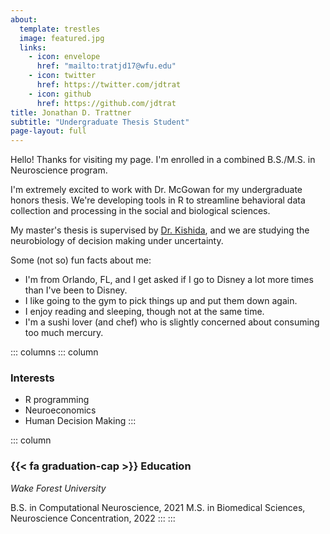 ```yaml
---
about:
  template: trestles
  image: featured.jpg
  links:
    - icon: envelope
      href: "mailto:tratjd17@wfu.edu"
    - icon: twitter
      href: https://twitter.com/jdtrat
    - icon: github
      href: https://github.com/jdtrat
title: Jonathan D. Trattner
subtitle: "Undergraduate Thesis Student"
page-layout: full
---
```


Hello! Thanks for visiting my page. I'm enrolled in a combined B.S./M.S. in Neuroscience program.

I'm extremely excited to work with Dr. McGowan for my undergraduate honors thesis. We're developing tools in R to streamline behavioral data collection and processing in the social and biological sciences.

My master's thesis is supervised by [Dr. Kishida](https://school.wakehealth.edu/Faculty/K/Ken-T-Kishida), and we are studying the neurobiology of decision making under uncertainty.

Some (not so) fun facts about me:

-   I'm from Orlando, FL, and I get asked if I go to Disney a lot more times than I've been to Disney.
-   I like going to the gym to pick things up and put them down again.
-   I enjoy reading and sleeping, though not at the same time.
-   I'm a sushi lover (and chef) who is slightly concerned about consuming too much mercury.

::: columns
::: column
### Interests

- R programming
- Neuroeconomics
- Human Decision Making
:::

::: column
### {{< fa graduation-cap >}} Education

*Wake Forest University*

B.S. in Computational Neuroscience, 2021
M.S. in Biomedical Sciences, Neuroscience Concentration, 2022
:::
:::
